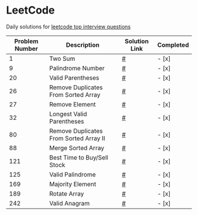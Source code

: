 # LeetCode

Daily solutions for [leetcode top interview questions](https://leetcode.com/studyplan/top-interview-150/)

| Problem Number | Description                           | Solution Link                        | Completed |
|----------------|---------------------------------------|--------------------------------------|-----------|
| 1              | Two Sum                               | [#](solutions/1.py)                  | - [x]     |
| 9              | Palindrome Number                     | [#](solutions/9.py)                  | - [x]     |
| 20             | Valid Parentheses                     | [#](solutions/20.py)                 | - [x]     |
| 26             | Remove Duplicates From Sorted Array   | [#](solutions/26.py)                 | - [x]     |
| 27             | Remove Element                        | [#](solutions/27.py)                 | - [x]     |
| 32             | Longest Valid Parentheses             | [#](solutions/32.py)                 | - [x]     |
| 80             | Remove Duplicates From Sorted Array II| [#](solutions/80.py)                 | - [x]     |
| 88             | Merge Sorted Array                    | [#](solutions/88.py)                 | - [x]     |
| 121            | Best Time to Buy/Sell Stock           | [#](solutions/121.py)                | - [x]     |
| 125            | Valid Palindrome                      | [#](solutions/125.py)                | - [x]     |
| 169            | Majority Element                      | [#](solutions/169.py)                | - [x]     |
| 189            | Rotate Array                          | [#](solutions/189.py)                | - [x]     |
| 242            | Valid Anagram                         | [#](solutions/242.py)                | - [x]     |


